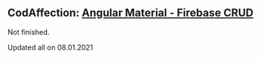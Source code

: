 
## CodAffection: [Angular Material - Firebase CRUD](https://www.youtube.com/watch?v=hfhlzY3U27M&list=PLcmog4OnrNmG4fzjI1h0-_D1xwcNJz0_5&index=22&t=306s)

Not finished.

Updated all on 08.01.2021
